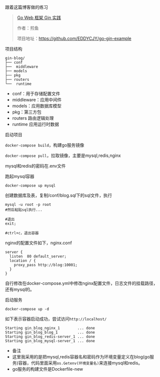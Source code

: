跟着这篇博客做的练习
> [Go Web 框架 Gin 实践](https://segmentfault.com/a/1190000013297625#articleHeader5)
> 
> 作者：煎鱼
> 
> 项目地址：https://github.com/EDDYCJY/go-gin-example

项目结构
```
gin-blog/
├── conf
├──  middleware
├── models
├── pkg
├── routers
└──  runtime 
```
- conf：用于存储配置文件
- middleware：应用中间件
- models：应用数据库模型
- pkg：第三方包
- routers 路由逻辑处理
- runtime 应用运行时数据

启动项目

`docker-compose build`，构建go服务镜像

`docker-compose pull`，拉取镜像，主要是mysql,redis,nginx

mysql和redis的密码在.env文件

跑起mysql容器
```
docker-compose up mysql
```

创建数据库及表，复制/conf/blog.sql下的sql文件，执行
```
mysql -u root -p root
#然后粘贴sql执行...

#退出
exit;

#ctrl+c，退出容器
```

nginx的配置文件如下，nginx.conf
```
server {
  listen  80 default_server;
  location / {
    proxy_pass http://blog:10001;
  }
}
```
自行修改在docker-compose.yml中修改nginx配置文件，日志文件的挂载路径，还有mysql的。

启动服务

`docker-compose up -d`

如下表示容器启动成功，尝试访问`http://localhost/`
```
Starting gin_blog_nginx_1        ... done
Starting gin_blog_blog_1         ... done
Starting gin_blog_redis-server_1 ... done
Starting gin_blog_mysql-server_1 ... done
```

- 备注
- 这里我采用的是把mysql,redis容器名和密码作为环境变量定义在blog(go服务)容器，代码里面采用`os.Getenv(环境变量名)`来连接mysql和redis。
- go服务的构建文件是Dockerfile-new